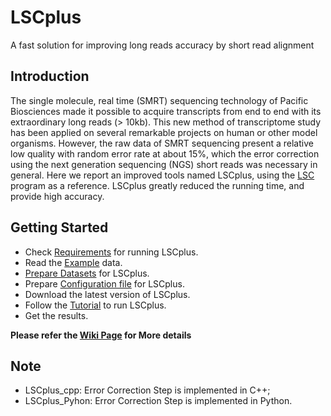 # LSCplus
A fast solution for improving long reads accuracy by short read alignment

## Introduction

The single molecule, real time (SMRT) sequencing technology of Pacific Biosciences made it possible to acquire transcripts from end to end with its extraordinary long reads (> 10kb). This new method of transcriptome study has been applied on several remarkable projects on human or other model organisms. However, the raw data of SMRT sequencing present a relative low quality with random error rate at about 15%, which the error correction using the next generation sequencing (NGS) short reads was necessary in general. Here we report an improved tools named LSCplus, using the [LSC](http://www.healthcare.uiowa.edu/labs/au/LSC/LSC.html) program as a reference. LSCplus greatly reduced the running time, and provide high accuracy. 

## Getting Started 
*   Check [Requirements](https://github.com/huruifeng/LSCplus/wiki/Documentation#requirements) for running LSCplus.
*   Read the [Example](Documentation#example) data.
*   [Prepare Datasets](Documentation#prepare_datasets) for LSCplus.
*   Prepare [Configuration file](Documentation#configuration_file) for LSCplus.
*   Download the latest version of LSCplus.
*   Follow the [Tutorial](Documentation#tutorial) to run LSCplus.
*   Get the results.

**Please refer the [Wiki Page](https://github.com/huruifeng/LSCplus/wiki) for More details**

## Note
*  LSCplus_cpp: Error Correction Step is implemented in C++;
*  LSCplus_Pyhon: Error Correction Step is implemented in Python.
